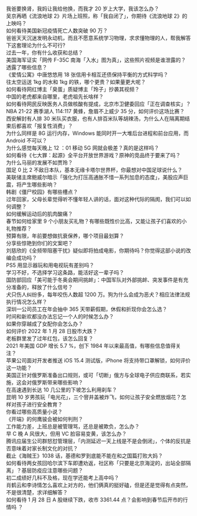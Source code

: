我爸要换肾，我妈让我给他换，而我才 20 岁上大学，我该怎么办？  
吴京再晒《流浪地球 2》片场上班照，称「我自闭了」，你期待《流浪地球 2》的上映吗？  
如何看待美国新冠疫情死亡人数突破 90 万？  
爸爸天天沉迷发明永动机，而且不愿意系统学习物理，求求懂物理的人，帮我解答下这套理论为什么不可行?  
过去一年，你有什么收获和总结？  
美国海军证实「网传 F-35C 南海「入水」图为真」，这些照片视频是谁泄露的？透露了哪些信息？  
《爱情公寓》中唐悠悠用 18 张信用卡相互还债保持平衡的方式科学吗？  
往太空运送 1kg 的水和 1kg 的铁，哪个更贵？如果量更大呢？  
如何看待网红博主「臭蛋」质疑博主「玲子」抄袭其视频？  
中国的老虎都来自哪里，老虎祖先长啥样？  
如何看待网民反映医务人员做核酸有提成，北京市卫健委回应「正在调查核实」？  
NBA 21-22 赛季湖人 114:117 黄蜂，詹眉不上威少 35 分，如何评价这场比赛？  
西安解封有人排 30 米队买衣服，也有人排百米队等胡辣汤，为什么人在隔离期结束后都喜欢「报复性消费」？  
为什么同样是 8G 运行内存，Windows 能同时开一大堆后台进程和前台应用，而 Android 不可以？  
为什么感觉每天晚上 12 ：01 移动 5G 网就会极差？真的是这样吗？  
如何看待《七大罪：起源》全平台开放世界游戏？原神的竞品终于要来了吗？  
为什么马丽的发展不如贾玲？  
国足 0 比 2 不敌日本队，基本无缘卡塔尔世界杯，你最想对中国足球说什么？  
美联储主席鲍威尔暗示「强化为打压高通胀不惜一系列加息的态度」，美股应声巨震，将产生哪些影响？  
韩剧《僵尸校园》有哪些槽点？  
过年回家，父母长辈觉得听不懂年轻人讲的话，面对这种代际的隔阂，我们可以如何调整？  
如何缓解运动后的肌肉酸痛？  
春节如何给家里 9 个小朋友买礼物？有哪些既性价比高，又能让孩子们喜欢的小礼物推荐？  
预算有限，年前要想做抗衰保养，哪个项目最划算？  
分享些惊艳到你们的文案吧？  
刘慈欣的《全频带阻塞干扰》疑似即将拍成电影，你期待吗？你觉得这部小说的改编会成功吗？  
PS5 用显示器玩和用电视玩有差别吗？  
学习不好，不选择学习这条路，能活好这一辈子吗？  
国防部回应「美可能于冬奥会期间挑衅」：中国军队对外部挑衅、突发事件是有充分准备的，释放了什么信号？  
犬只伤人纠纷多，每年咬伤人数超 1200 万。狗为什么会成为恶犬？相应法律法规执行情况怎么样？  
深圳一公司员工在年会抽中 365 天带薪假期，休假和折现你会怎么选？  
时间和新欢都没办法忘记一个人的时候怎么办？  
如果你穿越成了女配你会怎么办？  
如何评价 2022 年 1 月 28 日股市大跌？  
老板群里发了过年红包，该怎么回复？  
2021 年美国 GDP 增长 5.7 %，创下 1984 年以来最高值，有哪些信息值得关注？  
苹果公司面对开发者推送 iOS 15.4 测试版，iPhone 将支持带口罩解锁，如何评价这一功能？  
美国正针对俄罗斯准备出口规则，或可「切断」俄方与全球电子供应商联系，若实施，这会对俄罗斯带来哪些影响？  
在高速遇到长达 10 几公里的下坡怎么利用刹车？  
昆明 10 岁男孩玩「电光花」，三个窨井盖被炸飞，如何让孩子安全燃放烟花？怎样对孩子进行安全教育？  
你看过哪些高质量小说？  
《开端》的何鹰骏会被如何判刑？  
工作能力差，上班总是被管理骂，还总是被欺负，怎么办？  
早 C 晚 A 风很大，但用 VC 脸容易变黄，该怎么办？  
腾讯应届生公司群怒怼管理层，「内测延迟一天上线是不是会倒闭」，个体的反抗是否意味着对家长制文化的对抗？  
截止《海贼王》1038 话，基德和罗到底能不能在和之国篇打败大妈？  
如何看待两女孩回哈尔滨下车即遭劝返，社区称「只要是北京海淀的，出站全部隔离」？基层防疫应注意哪些问题？  
初二成绩好几科不及格，现在学还能考上高中吗？  
肖鹤云和李诗情怎么喜欢上对方的，他们俩真的挺好磕，但是还是觉得有点突然，不是很清楚，求详细解答？  
如何看待 1 月 28 日 A 股继续下跌，收市 3361.44 点？会影响到春节后开市的行情吗 ？  
